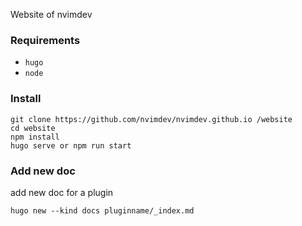 Website of nvimdev

### Requirements

- `hugo`
- `node`

### Install

```
git clone https://github.com/nvimdev/nvimdev.github.io /website
cd website
npm install
hugo serve or npm run start
```

### Add new doc

add new doc for a plugin

```
hugo new --kind docs pluginname/_index.md
```

